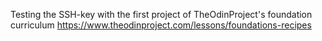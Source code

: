 Testing the SSH-key with the first project of TheOdinProject's foundation curriculum
https://www.theodinproject.com/lessons/foundations-recipes
